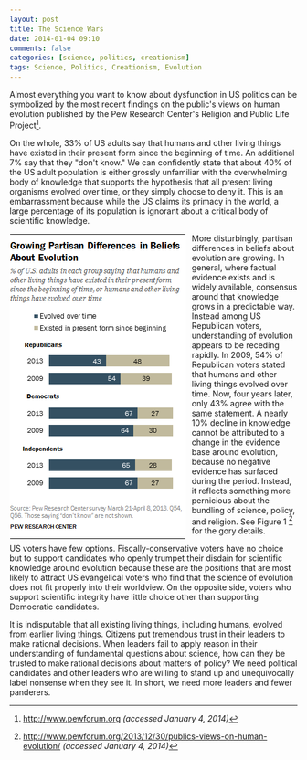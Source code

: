 ```yaml
---
layout: post
title: The Science Wars
date: 2014-01-04 09:10
comments: false
categories: [science, politics, creationism]
tags: Science, Politics, Creationism, Evolution
---
```


Almost everything you want to know about dysfunction in US politics can be symbolized by the most recent findings on the public's views on human evolution published by the Pew Research Center's Religion and Public Life Project[^1].

On the whole, 33% of US adults say that humans and other living things have existed in their present form since the beginning of time.  An additional 7% say that they "don't know."  We can confidently state that about 40% of the US adult population is either grossly unfamiliar with the overwhelming body of knowledge that supports the hypothesis that all present living organisms evolved over time, or they simply choose to deny it.  This is an embarrassment because while the US claims its primacy in the world, a large percentage of its population is ignorant about a critical body of scientific knowledge.

<img src="/images/evolution2013-4.png" alt="Beliefs about evolution" style="float: left; padding-right: 10px;">

More disturbingly, partisan differences in beliefs about evolution are growing.  In general, where factual evidence exists and is widely available, consensus around that knowledge grows in a predictable way.  Instead among US Republican voters, understanding of evolution appears to be receding rapidly.  In 2009, 54% of Republican voters stated that humans and other living things evolved over time.  Now, four years later, only 43% agree with the same statement.  A nearly 10% decline in knowledge cannot be attributed to a change in the evidence base around evolution, because no negative evidence has surfaced during the period.  Instead, it reflects something more pernicious about the bundling of science, policy, and religion.  See Figure 1 [^2] for the gory details.

US voters have few options.  Fiscally-conservative voters have no choice but to support candidates who openly trumpet their disdain for scientific knowledge around evolution because these are the positions that are most likely to attract US evangelical voters who find that the science of evolution does not fit properly into their worldview.  On the opposite side, voters who support scientific integrity have little choice other than supporting Democratic candidates.

It is indisputable that all existing living things, including humans, evolved from earlier living things.  Citizens put tremendous trust in their leaders to make rational decisions.  When leaders fail to apply reason in their understanding of fundamental questions about science, how can they be trusted to make rational decisions about matters of policy?  We need political candidates and other leaders who are willing to stand up and unequivocally label nonsense when they see it.  In short, we need more leaders and fewer panderers.

[^1]: http://www.pewforum.org _(accessed January 4, 2014)_
[^2]: http://www.pewforum.org/2013/12/30/publics-views-on-human-evolution/ _(accessed January 4, 2014)_